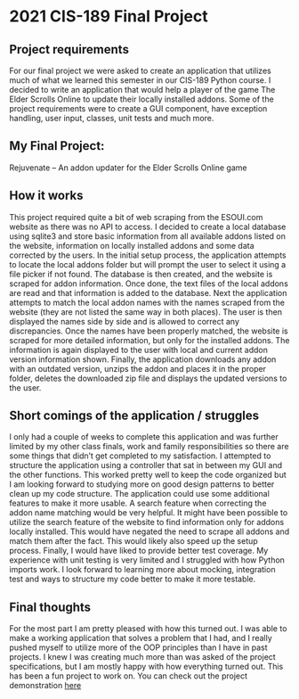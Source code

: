 # 2021 CIS-189 Final Project
## Project requirements
For our final project we were asked to create an application that utilizes much of what we learned this semester in our CIS-189 Python course. I decided to write an application that would help a player of the game The Elder Scrolls Online to update their locally installed addons. Some of the project requirements were to create a GUI component, have exception handling, user input, classes, unit tests and much more. 
## My Final Project:
Rejuvenate – An addon updater for the Elder Scrolls Online game
## How it works
This project required quite a bit of web scraping from the ESOUI.com website as there was no API to access. I decided to create a local database using sqlite3 and store basic information from all available addons listed on the website, information on locally installed addons and some data corrected by the users. In the initial setup process, the application attempts to locate the local addons folder but will prompt the user to select it using a file picker if not found. 
The database is then created, and the website is scraped for addon information. Once done, the text files of the local addons are read and that information is added to the database. Next the application attempts to match the local addon names with the names scraped from the website (they are not listed the same way in both places). The user is then displayed the names side by side and is allowed to correct any discrepancies. Once the names have been properly matched, the website is scraped for more detailed information, but only for the installed addons. 
The information is again displayed to the user with local and current addon version information shown. Finally, the application downloads any addon with an outdated version, unzips the addon and places it in the proper folder, deletes the downloaded zip file and displays the updated versions to the user. 
## Short comings of the application / struggles
I only had a couple of weeks to complete this application and was further limited by my other class finals, work and family responsibilities so there are some things that didn’t get completed to my satisfaction. 
I attempted to structure the application using a controller that sat in between my GUI and the other functions. This worked pretty well to keep the code organized but I am looking forward to studying more on good design patterns to better clean up my code structure. 
The application could use some additional features to make it more usable. A search feature when correcting the addon name matching would be very helpful. 
It might have been possible to utilize the search feature of the website to find information only for addons locally installed. This would have negated the need to scrape all addons and match them after the fact. This would likely also speed up the setup process. 
Finally, I would have liked to provide better test coverage. My experience with unit testing is very limited and I struggled with how Python imports work. I look forward to learning more about mocking, integration test and ways to structure my code better to make it more testable. 
## Final thoughts
For the most part I am pretty pleased with how this turned out. I was able to make a working application that solves a problem that I had, and I really pushed myself to utilize more of the OOP principles than I have in past projects. I knew I was creating much more than was asked of the project specifications, but I am mostly happy with how everything turned out. This has been a fun project to work on. 
You can check out the project demonstration [here](https://youtu.be/hM2tKqrBG3o)
